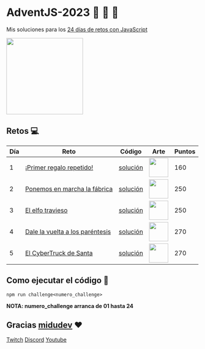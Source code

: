 # AdventJS-2023 :santa: :christmas_tree: :bell:

Mis soluciones para los [24 días de retos con JavaScript](https://adventjs.dev/)

<img src="https://github.com/wayaba/adventJS-2023/assets/37515166/02d66832-bb18-4176-927a-383aa5c97ecc" height="200" />

## Retos :computer:

| Día | Reto                                                                                     | Código                           | Arte                                                                                                                                       | Puntos |
| --- | ---------------------------------------------------------------------------------------- | -------------------------------- | ------------------------------------------------------------------------------------------------------------------------------------------ | ------ |
| 1   | [¡Primer regalo repetido!](https://adventjs.dev/es/challenges/2023/1) | [solución](./src/challenge01.js) | <img src="https://github.com/wayaba/adventJS-2023/assets/37515166/8505170f-9a56-4b35-92af-25eb8f3dd608" width="50" height="50" /> | 160    |
| 2   | [Ponemos en marcha la fábrica](https://adventjs.dev/es/challenges/2023/2) | [solución](./src/challenge02.js) | <img src="https://github.com/wayaba/adventJS-2023/assets/37515166/206fd24b-0a0f-4e49-a3b4-6ba28fe45873" width="50" height="50" /> | 250    |
| 3   | [El elfo travieso](https://adventjs.dev/es/challenges/2023/3) | [solución](./src/challenge03.js) | <img src="https://github.com/wayaba/adventJS-2023/assets/37515166/8c35cc5b-b1d0-449b-b751-c2246a567534" width="50" height="50" /> | 250    |
| 4   | [Dale la vuelta a los paréntesis](https://adventjs.dev/es/challenges/2023/4) | [solución](./src/challenge04.js) | <img src="https://github.com/wayaba/adventJS-2023/assets/37515166/2024bc98-857a-48ac-a0ca-9c5b42ae9f20" width="50" height="50" /> | 270    |
| 5   | [El CyberTruck de Santa](https://adventjs.dev/es/challenges/2023/5) | [solución](./src/challenge05.js) | <img src="https://github.com/wayaba/adventJS-2023/assets/37515166/a94b33c3-df9b-41aa-9f38-2aa99983d755" width="50" height="50" /> | 270    |


## Como ejecutar el código :running:

```
npm run challenge<numero_challenge>
```

**NOTA: numero_challenge arranca de 01 hasta 24**

## Gracias [midudev](https://twitter.com/midudev) :heart:

[Twitch](https://twitch.tv/midudev) [Discord](https://discord.gg/midudev) [Youtube](https://youtube.com/midudev)
